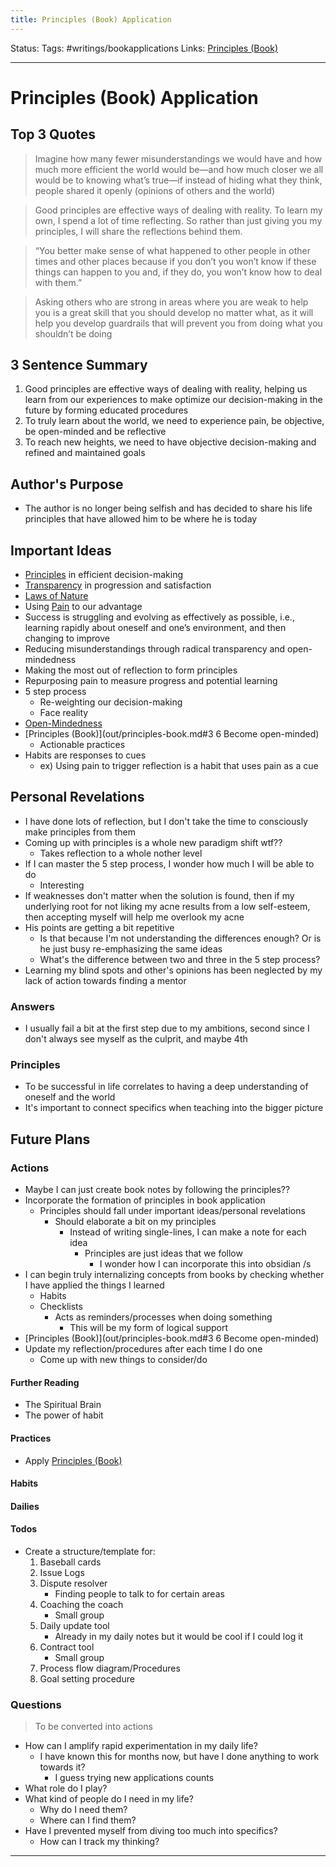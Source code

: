 ```yaml
---
title: Principles (Book) Application
---
```

Status: 
Tags: #writings/bookapplications
Links: [Principles (Book)](out/principles-book.md)
___
# Principles (Book) Application
## Top 3 Quotes
> Imagine how many fewer misunderstandings we would have and how much more efficient the world would be—and how much closer we all would be to knowing what’s true—if instead of hiding what they think, people shared it openly (opinions of others and the world)

> Good principles are effective ways of dealing with reality. To learn my own, I spend a lot of time reflecting. So rather than just giving you my principles, I will share the reflections behind them.

> “You better make sense of what happened to other people in other times and other places because if you don’t you won’t know if these things can happen to you and, if they do, you won’t know how to deal with them.”

> Asking others who are strong in areas where you are weak to help you is a great skill that you should develop no matter what, as it will help you develop guardrails that will prevent you from doing what you shouldn’t be doing
## 3 Sentence Summary
1. Good principles are effective ways of dealing with reality, helping us learn from our experiences to make optimize our decision-making in the future by forming educated procedures
2. To truly learn about the world, we need to experience pain, be objective, be open-minded and be reflective
3. To reach new heights, we need to have objective decision-making and refined and maintained goals
## Author's Purpose
- The author is no longer being selfish and has decided to share his life principles that have allowed him to be where he is today
## Important Ideas
- [Principles](out/principles.md) in efficient decision-making
- [Transparency](out/transparency.md) in progression and satisfaction
- [Laws of Nature](out/laws-of-nature.md)
- Using [Pain](out/pain.md) to our advantage
- Success is struggling and evolving as effectively as possible, i.e., learning rapidly about oneself and one’s environment, and then changing to improve
- Reducing misunderstandings through radical transparency and open-mindedness
- Making the most out of reflection to form principles
- Repurposing pain to measure progress and potential learning
- 5 step process
	- Re-weighting our decision-making
	- Face reality
- [Open-Mindedness](out/open-mindedness.md)
- [Principles (Book)](out/principles-book.md#3 6 Become open-minded)
	- Actionable practices
- Habits are responses to cues
	- ex) Using pain to trigger reflection is a habit that uses pain as a cue
## Personal Revelations
- I have done lots of reflection, but I don't take the time to consciously make principles from them
- Coming up with principles is a whole new paradigm shift wtf??
	- Takes reflection to a whole nother level
- If I can master the 5 step process, I wonder how much I will be able to do
	- Interesting
- If weaknesses don't matter when the solution is found, then if my underlying root for not liking my acne results from a low self-esteem, then accepting myself will help me overlook my acne
- His points are getting a bit repetitive
	- Is that because I'm not understanding the differences enough? Or is he just busy re-emphasizing the same ideas
	- What's the difference between two and three in the 5 step process?
- Learning my blind spots and other's opinions has been neglected by my lack of action towards finding a mentor
### Answers
- I usually fail a bit at the first step due to my ambitions, second since I don't always see myself as the culprit, and maybe 4th
### Principles
- To be successful in life correlates to having a deep understanding of oneself and the world
- It's important to connect specifics when teaching into the bigger picture
## Future Plans
### Actions
- Maybe I can just create book notes by following the principles??
- Incorporate the formation of principles in book application
	- Principles should fall under important ideas/personal revelations
		- Should elaborate a bit on my principles
			- Instead of writing single-lines, I can make a note for each idea
				- Principles are just ideas that we follow
					- I wonder how I can incorporate this into obsidian /s
- I can begin truly internalizing concepts from books by checking whether I have applied the things I learned
	- Habits
	- Checklists
		- Acts as reminders/processes when doing something
			- This will be my form of logical support
- [Principles (Book)](out/principles-book.md#3 6 Become open-minded)
- Update my reflection/procedures after each time I do one
	- Come up with new things to consider/do
#### Further Reading
- The Spiritual Brain
- The power of habit
#### Practices
- Apply [Principles (Book)](out/principles-book.md#Tools)
#### Habits

#### Dailies
#### Todos
- Create a structure/template for:
	1. Baseball cards
	2. Issue Logs
	3. Dispute resolver
		- Finding people to talk to for certain areas
	4. Coaching the coach
		- Small group
	5. Daily update tool
		- Already in my daily notes but it would be cool if I could log it
	6. Contract tool
		- Small group
	7. Process flow diagram/Procedures
	8. Goal setting procedure
### Questions
> To be converted into actions
- How can I amplify rapid experimentation in my daily life?
	- I have known this for months now, but have I done anything to work towards it?
		- I guess trying new applications counts
- What role do I play?
- What kind of people do I need in my life?
	- Why do I need them?
	- Where can I find them?
- Have I prevented myself from diving too much into specifics?
	- How can I track my thinking?
___